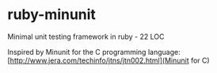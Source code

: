 # ruby-minunit
Minimal unit testing framework in ruby - 22 LOC

Inspired by Minunit for the C programming language: [http://www.jera.com/techinfo/jtns/jtn002.html](Minunit for C)
